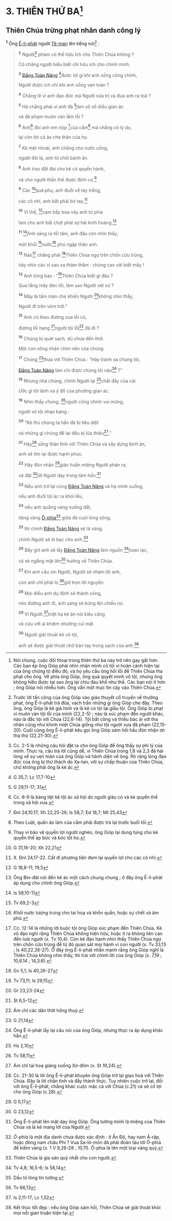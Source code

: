 # 3. THIÊN THỨ BA[^1-827cdca0-9c7a-44a5-9681-38dd5cf07c24]

## Thiên Chúa trừng phạt nhân danh công lý
<sup><b>1</b></sup> Ông [Ê-li-phát]() người [Tê-man]() lên tiếng nói[^2-827cdca0-9c7a-44a5-9681-38dd5cf07c24] :

> <sup><b>2</b></sup> Người[^3-827cdca0-9c7a-44a5-9681-38dd5cf07c24] phàm có thể hữu ích cho Thiên Chúa không ?
>
> Có chăng người hiểu biết chỉ hữu ích cho chính mình.
>
> <sup><b>3</b></sup> [Đấng Toàn Năng]() [^1@-827cdca0-9c7a-44a5-9681-38dd5cf07c24]được lợi gì khi anh sống công chính,
>
> Người được ích chi khi anh sống vẹn toàn ?
>
> <sup><b>4</b></sup> Chẳng lẽ vì anh đạo đức mà Người sửa trị và đưa anh ra toà ?
>
> <sup><b>5</b></sup> Há chẳng phải vì anh đã [^2@-827cdca0-9c7a-44a5-9681-38dd5cf07c24]làm vô số điều gian ác
>
> và đã phạm muôn vàn lầm lỗi ?
>
> <sup><b>6</b></sup> Anh[^4-827cdca0-9c7a-44a5-9681-38dd5cf07c24] đòi anh em nộp [^3@-827cdca0-9c7a-44a5-9681-38dd5cf07c24]của cầm[^5-827cdca0-9c7a-44a5-9681-38dd5cf07c24] mà chẳng có lý do,
>
> lại còn lột cả áo che thân của họ.
>
> <sup><b>7</b></sup> Kẻ mệt nhoài, anh chẳng cho nước uống,
>
> người đói lả, anh từ chối bánh ăn.
>
> <sup><b>8</b></sup> Anh trao đất đai cho kẻ có quyền hành,
>
> và cho người thần thế được định cư.[^6-827cdca0-9c7a-44a5-9681-38dd5cf07c24]
>
> <sup><b>9</b></sup> Các [^4@-827cdca0-9c7a-44a5-9681-38dd5cf07c24]quả phụ, anh đuổi về tay trắng,
>
> các cô nhi, anh bắt phải bó tay.[^7-827cdca0-9c7a-44a5-9681-38dd5cf07c24]
>
> <sup><b>10</b></sup> Vì thế, [^5@-827cdca0-9c7a-44a5-9681-38dd5cf07c24]cạm bẫy bủa vây anh tứ phía
>
> làm cho anh bất chợt phải sợ hãi kinh hoàng.[^8-827cdca0-9c7a-44a5-9681-38dd5cf07c24]
>
> <sup><b>11</b></sup> [^6@-827cdca0-9c7a-44a5-9681-38dd5cf07c24]Ánh sáng ra tối tăm, anh đâu còn nhìn thấy,
>
> một khối [^7@-827cdca0-9c7a-44a5-9681-38dd5cf07c24]nước[^9-827cdca0-9c7a-44a5-9681-38dd5cf07c24] phủ ngập thân anh.
>
> <sup><b>12</b></sup> Nào[^10-827cdca0-9c7a-44a5-9681-38dd5cf07c24] chẳng phải [^8@-827cdca0-9c7a-44a5-9681-38dd5cf07c24]Thiên Chúa ngự trên chốn cửu trùng,
>
> hãy nhìn các vì sao xa thăm thẳm : chúng cao vời biết mấy !
>
> <sup><b>13</b></sup> Anh từng bảo : “[^9@-827cdca0-9c7a-44a5-9681-38dd5cf07c24]Thiên Chúa biết gì đâu ?
>
> Qua tầng mây đen tối, làm sao Người xét xử ?
>
> <sup><b>14</b></sup> Mây là tấm màn che khiến Người [^10@-827cdca0-9c7a-44a5-9681-38dd5cf07c24]không nhìn thấy,
>
> Người đi trên vòm trời.”
>
> <sup><b>15</b></sup> Anh có theo đường xưa lối cũ,
>
> đường lối hạng [^11@-827cdca0-9c7a-44a5-9681-38dd5cf07c24]người tội lỗi[^11-827cdca0-9c7a-44a5-9681-38dd5cf07c24] đã đi ?
>
> <sup><b>16</b></sup> Chúng bị quét sạch, dù chưa đến thời.
>
> Một con sông nhận chìm nền của chúng.
>
> <sup><b>17</b></sup> Chúng [^12@-827cdca0-9c7a-44a5-9681-38dd5cf07c24]thưa với Thiên Chúa : “Hãy tránh xa chúng tôi,
>
> [Đấng Toàn Năng]() làm chi được chúng tôi nào[^12-827cdca0-9c7a-44a5-9681-38dd5cf07c24] ?”
>
> <sup><b>18</b></sup> Nhưng nhà chúng, chính Người lại [^13@-827cdca0-9c7a-44a5-9681-38dd5cf07c24]chất đầy của cải.
>
> Ước gì tôi lánh xa ý đồ của phường gian ác.
>
> <sup><b>19</b></sup> Nhìn thấy chúng, [^14@-827cdca0-9c7a-44a5-9681-38dd5cf07c24]người công chính vui mừng,
>
> người vô tội nhạo báng :
>
> <sup><b>20</b></sup> “Kẻ thù chúng ta hẳn đã bị tiêu diệt
>
> và những gì chúng để lại đều bị lửa thiêu[^13-827cdca0-9c7a-44a5-9681-38dd5cf07c24].”
>
> <sup><b>21</b></sup> Hãy[^14-827cdca0-9c7a-44a5-9681-38dd5cf07c24] sống thân tình với Thiên Chúa và xây dựng bình an,
>
> anh sẽ tìm lại được hạnh phúc.
>
> <sup><b>22</b></sup> Hãy đón nhận [^15@-827cdca0-9c7a-44a5-9681-38dd5cf07c24]giáo huấn miệng Người phán ra,
>
> và đặt [^16@-827cdca0-9c7a-44a5-9681-38dd5cf07c24]lời Người dạy trong tâm hồn.[^15-827cdca0-9c7a-44a5-9681-38dd5cf07c24]
>
> <sup><b>23</b></sup> Nếu anh trở lại cùng [Đấng Toàn Năng]() và hạ mình xuống,
>
> nếu anh đuổi tội ác ra khỏi lều,
>
> <sup><b>24</b></sup> nếu anh quẳng vàng xuống đất,
>
> liệng vàng [Ô-phia]()[^16-827cdca0-9c7a-44a5-9681-38dd5cf07c24] giữa đá cuội lòng sông,
>
> <sup><b>25</b></sup> thì chính [Đấng Toàn Năng]() sẽ là vàng,
>
> chính Người sẽ là bạc cho anh.[^17-827cdca0-9c7a-44a5-9681-38dd5cf07c24]
>
> <sup><b>26</b></sup> Bấy giờ anh sẽ lấy [Đấng Toàn Năng]() làm nguồn [^17@-827cdca0-9c7a-44a5-9681-38dd5cf07c24]hoan lạc,
>
> và sẽ ngẩng mặt lên[^18-827cdca0-9c7a-44a5-9681-38dd5cf07c24] hướng về Thiên Chúa.
>
> <sup><b>27</b></sup> Khi anh cầu xin Người, Người sẽ nhậm lời anh,
>
> còn anh chỉ phải lo [^18@-827cdca0-9c7a-44a5-9681-38dd5cf07c24]giữ trọn lời nguyền.
>
> <sup><b>28</b></sup> Mọi điều anh dự định sẽ thành công,
>
> nẻo đường anh đi, ánh sáng sẽ bừng lên chiếu rọi.
>
> <sup><b>29</b></sup> Vì Người [^19@-827cdca0-9c7a-44a5-9681-38dd5cf07c24]triệt hạ kẻ ăn nói kiêu căng
>
> và cứu vớt ai khiêm nhường cúi mặt.
>
> <sup><b>30</b></sup> Người giải thoát kẻ vô tội,
>
> anh sẽ được giải thoát nhờ bàn tay trong sạch của anh.[^19-827cdca0-9c7a-44a5-9681-38dd5cf07c24]

[^1-827cdca0-9c7a-44a5-9681-38dd5cf07c24]: Nói chung, cuộc đối thoại trong thiên thứ ba này trở nên gay gắt hơn. Các bạn ép ông Gióp phải nhìn nhận mình có tội vì hoàn cảnh hiện tại của ông chứng tỏ điều đó, và họ yêu cầu ông hối lỗi để Thiên Chúa tha phạt cho ông. Về phía ông Gióp, ông quả quyết mình vô tội, nhưng ông không hiểu được tại sao ông lại chịu đau khổ như thế. Các bạn nói ít hơn ; ông Gióp nói nhiều hơn. Ông vẫn một mực tin cậy vào Thiên Chúa.
[^2-827cdca0-9c7a-44a5-9681-38dd5cf07c24]: Trước lời tấn công của ông Gióp vào giáo thuyết cổ truyền về thưởng phạt, ông Ê-li-phát trả đũa, vạch trần những gì ông Gióp che đậy. Theo ông, ông Gióp là kẻ giả hình và là kẻ có tội lại giấu tội. Ông Gióp bị phạt vì muôn vàn tội lỗi của mình (22,2-5) ; nào là xúc phạm đến người khác, nào là đắc tội với Chúa (22,6-14). Tội bất công và thiếu bác ái với tha nhân cũng như khinh miệt Chúa giống như tội người xưa đã phạm (22,15-20). Cuối cùng ông Ê-li-phát kêu gọi ông Gióp sám hối hầu đón nhận ơn tha thứ (22,21-30).
[^3-827cdca0-9c7a-44a5-9681-38dd5cf07c24]: Cc. 2-5 là những câu hỏi đặt ra cho ông Gióp để ông thấy sự phi lý của mình. Thực ra, câu trả lời cũng dễ, vì Thiên Chúa trong 1,8 và 2,3 đã hài lòng về sự vẹn toàn của ông Gióp và hãnh diện về ông. Rõ ràng lòng đạo đức của ông bị thử thách do Xa-tan, với sự chấp thuận của Thiên Chúa, chứ không phải ông là kẻ ác.
[^4-827cdca0-9c7a-44a5-9681-38dd5cf07c24]: Cc. 6-9 là bảng liệt kê tội ác xã hội do người giàu có và kẻ quyền thế trong xã hội xưa.
[^5-827cdca0-9c7a-44a5-9681-38dd5cf07c24]: Theo Luật, quần áo làm của cầm phải được trả lại trước buổi tối.
[^6-827cdca0-9c7a-44a5-9681-38dd5cf07c24]: Thay vì bảo vệ quyền lợi người nghèo, ông Gióp lại dung túng cho kẻ quyền thế áp bức và bóc lột họ.
[^7-827cdca0-9c7a-44a5-9681-38dd5cf07c24]: X. Đnl 24,17-22. Cất đi phương tiện đem lại quyền lợi cho các cô nhi.
[^8-827cdca0-9c7a-44a5-9681-38dd5cf07c24]: Ông Bin-đát nói đến kẻ ác một cách chung chung ; ở đây ông Ê-li-phát áp dụng cho chính ông Gióp.
[^9-827cdca0-9c7a-44a5-9681-38dd5cf07c24]: *Khối nước* tượng trưng cho tai hoạ và khốn quẫn, hoặc sự chết và âm phủ.
[^10-827cdca0-9c7a-44a5-9681-38dd5cf07c24]: Cc. 12-14 là những lời buộc tội ông Gióp xúc phạm đến Thiên Chúa. Kẻ vô đạo nghĩ rằng Thiên Chúa không hiện hữu, hoặc ít ra không liên can đến loài người (x. Tv 10,4). Còn kẻ đạo hạnh nhìn thấy Thiên Chúa ngự trên chốn cửu trùng để từ đó quan sát mọi hành vi con người (x. Tv 33,13 ; Is 40,22.26-27). Ở đây ông Ê-li-phát nhấn mạnh rằng ông Gióp nghĩ là Thiên Chúa không nhìn thấy, thì trái với chính lời của ông Gióp (x. 7,19 ; 10,6.14 ; 14,3.6).
[^11-827cdca0-9c7a-44a5-9681-38dd5cf07c24]: Ám chỉ các dân thời hồng thuỷ.
[^12-827cdca0-9c7a-44a5-9681-38dd5cf07c24]: Ông Ê-li-phát lấy lại câu nói của ông Gióp, nhưng thực ra áp dụng khác hẳn.
[^13-827cdca0-9c7a-44a5-9681-38dd5cf07c24]: Ám chỉ tai hoạ giáng xuống Xơ-đôm (x. St 19,24).
[^14-827cdca0-9c7a-44a5-9681-38dd5cf07c24]: Cc. 21-30 là lời ông Ê-li-phát khuyên ông Gióp trở lại giao hoà với Thiên Chúa. Đây là lời chân tình và đầy thành thực. Tuy nhiên cuộc trở lại, đối với ông Ê-li-phát, chẳng khác cuộc mặc cả với Chúa (c.21) và sẽ có lợi cho ông Gióp (c.28).
[^15-827cdca0-9c7a-44a5-9681-38dd5cf07c24]: Ông Ê-li-phát lên mặt dạy ông Gióp. Ông tưởng mình là miệng của Thiên Chúa và là kẻ mang lời của Người.
[^16-827cdca0-9c7a-44a5-9681-38dd5cf07c24]: *Ô-phia* là một địa danh chưa được xác định : ở Ấn Độ, hay nam Ả-rập, hoặc đông nam châu Phi ? Vua Sa-lô-môn đã phái đoàn tàu tới Ô-phia để kiếm vàng (x. 1 V 9,26-28 ; 10,11). Ô-phia là tên một loại vàng quý.
[^17-827cdca0-9c7a-44a5-9681-38dd5cf07c24]: Thiên Chúa là gia sản quý nhất cho con người.
[^18-827cdca0-9c7a-44a5-9681-38dd5cf07c24]: Dấu tỏ lòng tin tưởng.
[^19-827cdca0-9c7a-44a5-9681-38dd5cf07c24]: Kết thúc tốt đẹp : nếu ông Gióp sám hối, Thiên Chúa sẽ giải thoát khỏi mọi nỗi gian truân hiện tại.
[^1@-827cdca0-9c7a-44a5-9681-38dd5cf07c24]: G 35,7; Lc 17,7-10
[^2@-827cdca0-9c7a-44a5-9681-38dd5cf07c24]: G 29,11-17; 31
[^3@-827cdca0-9c7a-44a5-9681-38dd5cf07c24]: Đnl 24,10.17; Xh 22,25-26; Is 58,7; Ed 18,7; Mt 25,43
[^4@-827cdca0-9c7a-44a5-9681-38dd5cf07c24]: G 31,16-20; Xh 22,21
[^5@-827cdca0-9c7a-44a5-9681-38dd5cf07c24]: G 18,8-11; 19,5
[^6@-827cdca0-9c7a-44a5-9681-38dd5cf07c24]: Is 58,10-11
[^7@-827cdca0-9c7a-44a5-9681-38dd5cf07c24]: Tv 69,2-3
[^8@-827cdca0-9c7a-44a5-9681-38dd5cf07c24]: Gv 5,1; Is 40,26-27
[^9@-827cdca0-9c7a-44a5-9681-38dd5cf07c24]: Tv 73,11; Is 29,15
[^10@-827cdca0-9c7a-44a5-9681-38dd5cf07c24]: Gr 23,23-24
[^11@-827cdca0-9c7a-44a5-9681-38dd5cf07c24]: St 6,5-12
[^12@-827cdca0-9c7a-44a5-9681-38dd5cf07c24]: G 21,14
[^13@-827cdca0-9c7a-44a5-9681-38dd5cf07c24]: Hs 2,10
[^14@-827cdca0-9c7a-44a5-9681-38dd5cf07c24]: Tv 58,11
[^15@-827cdca0-9c7a-44a5-9681-38dd5cf07c24]: G 5,17
[^16@-827cdca0-9c7a-44a5-9681-38dd5cf07c24]: G 23,12
[^17@-827cdca0-9c7a-44a5-9681-38dd5cf07c24]: Tv 4,8; 16,5-6; Is 58,14
[^18@-827cdca0-9c7a-44a5-9681-38dd5cf07c24]: Tv 66,13
[^19@-827cdca0-9c7a-44a5-9681-38dd5cf07c24]: Is 2,11-17; Lc 1,52